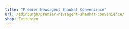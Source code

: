 ```yaml
---
title: "Premier Newsagent Shaukat Convenience"
url: /edinburgh/premier-newsagent-shaukat-convenience/
shop: Zeitungen
---
```

